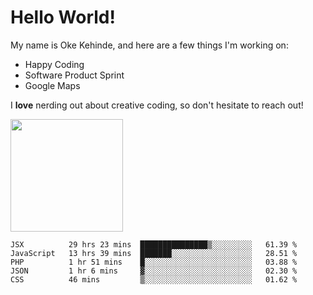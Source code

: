 # Hello World!

My name is Oke Kehinde, and here are a few things I'm working on:

- Happy Coding
- Software Product Sprint
- Google Maps

I **love** nerding out about creative coding, so don't hesitate to reach out!


<img height="180em" src="https://github-readme-stats.vercel.app/api?username=okeken&show_icons=true&hide_border=true&&count_private=true&include_all_commits=true" />

<!--START_SECTION:waka-->
```text
JSX          29 hrs 23 mins  ███████████████▒░░░░░░░░░   61.39 % 
JavaScript   13 hrs 39 mins  ███████░░░░░░░░░░░░░░░░░░   28.51 % 
PHP          1 hr 51 mins    █░░░░░░░░░░░░░░░░░░░░░░░░   03.88 % 
JSON         1 hr 6 mins     ▓░░░░░░░░░░░░░░░░░░░░░░░░   02.30 % 
CSS          46 mins         ▒░░░░░░░░░░░░░░░░░░░░░░░░   01.62 % 
```
<!--END_SECTION:waka-->
